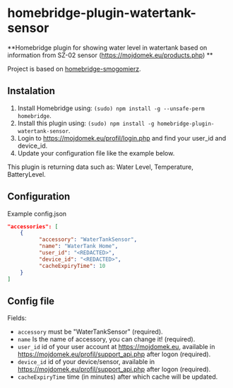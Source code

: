 # homebridge-plugin-watertank-sensor

**Homebridge plugin for showing water level in watertank based on information from SZ-02 sensor (https://mojdomek.eu/products.php) **

Project is based on [homebridge-smogomierz](https://github.com/bfaliszek/homebridge-smogomierz).

## Instalation
1. Install Homebridge using: `(sudo) npm install -g --unsafe-perm homebridge`.
1. Install this plugin using: `(sudo) npm install -g homebridge-plugin-watertank-sensor`.
1. Login to https://mojdomek.eu/profil/login.php and find your user_id and device_id.
1. Update your configuration file like the example below.

This plugin is returning data such as: Water Level, Temperature, BatteryLevel.

## Configuration
Example config.json

```json
"accessories": [
    {
          "accessory": "WaterTankSensor",
          "name": "WaterTank Home",
          "user_id": "<REDACTED>",
          "device_id": "<REDACTED>",
          "cacheExpiryTime": 10
    }
]
```

## Config file
Fields:
- `accessory` must be "WaterTankSensor" (required).
- `name` Is the name of accessory, you can change it! (required).
- `user_id` id of your user account at https://mojdomek.eu, available in https://mojdomek.eu/profil/support_api.php after logon (required).
- `device_id` id of your device/sensor, available in https://mojdomek.eu/profil/support_api.php after logon (required).
- `cacheExpiryTime` time (in minutes) after which cache will be updated.
